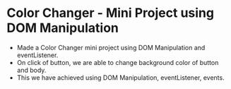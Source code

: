 <h1>Color Changer - Mini Project using DOM Manipulation</h1>

- Made a Color Changer mini project using DOM Manipulation and eventListener.
- On click of button, we are able to change background color of button and body.
- This we have achieved using DOM Manipulation, eventListener, events.